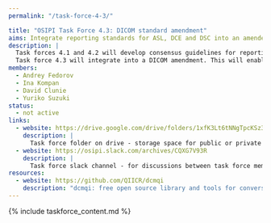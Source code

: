 ```yaml
---
permalink: "/task-force-4-3/"

title: "OSIPI Task Force 4.3: DICOM standard amendment"
aims: Integrate reporting standards for ASL, DCE and DSC into an amendement to the DICOM standard
description: |
  Task forces 4.1 and 4.2 will develop consensus guidelines for reporting image acquisition and analysis of ASL and DCE/DSC perfusion imaging, respectively. 
  Task force 4.3 will integrate into a DICOM amendment. This will enable interoperability and facilitate the comparison of results produced by different analysis tools, studies or sites.
members:
  - Andrey Fedorov
  - Ina Kompan
  - David Clunie
  - Yuriko Suzuki
status:
  - not active
links:
  - website: https://drive.google.com/drive/folders/1xfK3Lt6tNNgTpcKSz3V_LCsiZ7oEbVnx
    description: |
      Task force folder on drive - storage space for public or private documents developed by the task force.
  - website: https://osipi.slack.com/archives/CQXG7V93R
    description: |
      Task force slack channel - for discussions between task force members.
resources:
  - website: https://github.com/QIICR/dcmqi
    description: "dcmqi: free open source library and tools for conversion to and from DICOM for image-derived analysis results, including DICOM Parametric maps"
---
```


{% include taskforce_content.md %}
<!--- Please include your task force contents below, free formatting -->